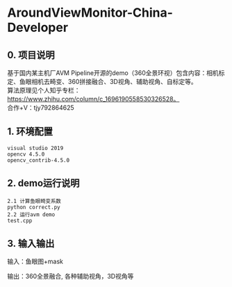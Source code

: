 # AroundViewMonitor-China-Developer
## 0. 项目说明  
基于国内某主机厂AVM Pipeline开源的demo（360全景环视）包含内容：相机标定、鱼眼相机去畸变、360拼接融合、3D视角、辅助视角、自标定等。  
算法原理见个人知乎专栏：https://www.zhihu.com/column/c_1696190558530326528。  
合作+V：tjy792864625

## 1. 环境配置  
```
visual studio 2019
opencv 4.5.0
opencv_contrib-4.5.0
```

## 2. demo运行说明
```
2.1 计算鱼眼畸变系数
python correct.py
2.2 运行avm demo
test.cpp
```

## 3. 输入输出  
输入：鱼眼图+mask  


输出：360全景融合, 各种辅助视角，3D视角等


